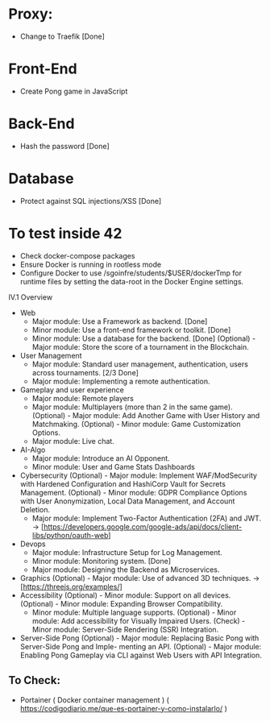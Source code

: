 # Proxy:
- Change to Traefik [Done]

# Front-End

- Create Pong game in JavaScript

# Back-End

- Hash the password [Done]

# Database

- Protect against SQL injections/XSS [Done]

# To test inside 42

- Check docker-compose packages
- Ensure Docker is running in rootless mode
- Configure Docker to use /sgoinfre/students/$USER/dockerTmp for runtime files by setting the data-root in the Docker Engine settings.

IV.1 Overview

- Web
  - Major module: Use a Framework as backend. [Done]
  - Minor module: Use a front-end framework or toolkit. [Done]
  - Minor module: Use a database for the backend. [Done]
    (Optional) - Major module: Store the score of a tournament in the Blockchain.
- User Management
  - Major module: Standard user management, authentication, users across
    tournaments. [2/3 Done]
  - Major module: Implementing a remote authentication.
- Gameplay and user experience
  - Major module: Remote players
  - Major module: Multiplayers (more than 2 in the same game).
    (Optional) - Major module: Add Another Game with User History and Matchmaking.
    (Optional) - Minor module: Game Customization Options.
  - Major module: Live chat.
- AI-Algo
  - Major module: Introduce an AI Opponent.
  - Minor module: User and Game Stats Dashboards
- Cybersecurity
  (Optional) - Major module: Implement WAF/ModSecurity with Hardened Configuration and HashiCorp Vault for Secrets Management.
  (Optional) - Minor module: GDPR Compliance Options with User Anonymization, Local Data Management, and Account Deletion.
  - Major module: Implement Two-Factor Authentication (2FA) and JWT. -> [https://developers.google.com/google-ads/api/docs/client-libs/python/oauth-web]
- Devops
	- Major module: Infrastructure Setup for Log Management.
	- Minor module: Monitoring system. [Done]
	- Major module: Designing the Backend as Microservices.
 - Graphics
	(Optional) - Major module: Use of advanced 3D techniques. -> [https://threejs.org/examples/]
- Accessibility
  (Optional) - Minor module: Support on all devices.
  (Optional) - Minor module: Expanding Browser Compatibility.
  - Minor module: Multiple language supports.
    (Optional) - Minor module: Add accessibility for Visually Impaired Users.
    (Check) - Minor module: Server-Side Rendering (SSR) Integration.
- Server-Side Pong
	(Optional) - Major module: Replacing Basic Pong with Server-Side Pong and Imple-
	menting an API.
	(Optional) - Major module: Enabling Pong Gameplay via CLI against Web Users with API Integration.


## To Check:
- Portainer ( Docker container management )
( https://codigodiario.me/que-es-portainer-y-como-instalarlo/ )
